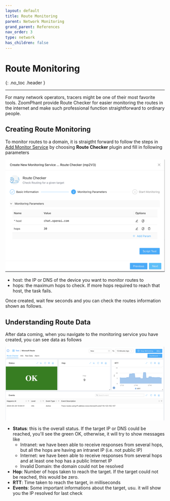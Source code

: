 ```yaml
---
layout: default
title: Route Monitoring
parent: Network Monitoring
grand_parent: References
nav_order: 3
type: network
has_children: false
---
```


# Route Monitoring
{: .no_toc .header }

----
For many network operators, tracers might be one of their most favorite tools. ZoomPhant provide Route Checker for easier monitoring the routes in the internet and make such professional function straightforward to ordinary people.



## Creating Route Monitoring

To monitor routes to a domain, it is straigtht forward to follow the steps in  [Add Monitor Service](../service/) by choosing **Route Checker** plugin and fill in following parameters

![image-20240328213431435](./image-20240328213431435.png)

* host: the IP or DNS of the device you want to monitor routes to
* hops: the maximum hops to check. If more hops required to reach that host, the task fails.

Once created, wait few seconds and you can check the routes information shown as follows.

## Understanding Route Data

After data coming, when you navigate to the monitoring service you have created, you can see data as follows

![image-20240329175002268](./image-20240329175002268.png)



* **Status**: this is the overall status. If the target IP or DNS could be reached, you'll see the green OK, otherwise, it will try to show  messages like
  * Intranet: we have been able to receive responses from several hops, but all the hops are having an intranet IP (i.e. not public IP)
  * Internet: we have been able to receive responses from several hops and at least one hop has a public Internet IP
  * Invalid Domain: the domain could not be resolved
* **Hop**: Number of hops taken to reach the target. If the target could not be reached, this would be zero.
* **RTT**: Time taken to reach the target, in milliseconds
* **Events**: Some important informations about the target, usu. it will show you the IP resolved for last check
